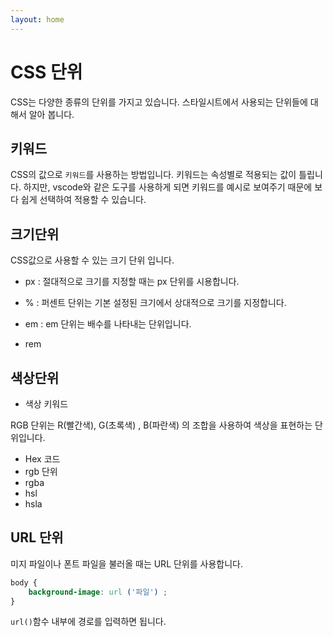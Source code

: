 ```yaml
---
layout: home
---
```


# CSS 단위
CSS는 다양한 종류의 단위를 가지고 있습니다.
스타일시트에서 사용되는 단위들에 대해서 알아 봅니다.


## 키워드
CSS의 값으로 `키워드`를 사용하는 방법입니다. 키워드는 속성별로 적용되는 값이 틀립니다. 하지만, vscode와 같은
도구를 사용하게 되면 키워드를 예시로 보여주기 때문에 보다 쉽게 선택하여 적용할 수 있습니다.


## 크기단위
CSS값으로 사용할 수 있는 크기 단위 입니다.

* px : 절대적으로 크기를 지정할 때는 px 단위를 시용합니다.

* % : 퍼센트 단위는 기본 설정된 크기에서 상대적으로 크기를 지정합니다. 

* em : em  단위는 배수를 나타내는 단위입니다. 

* rem

## 색상단위

* 색상 키워드

RGB 단위는 R(빨간색),   G(초록색) ,   B(파란색) 의 조합을 사용하여
색상을 표현하는 단위입니다.

* Hex 코드
* rgb 단위
* rgba
* hsl
* hsla


## URL 단위
미지 파일이나 폰트 파일을 불러올 때는 URL 단위를 사용합니다.

```css
body {
    background-image: url ('파일') ;
}
```

`url()`함수 내부에 경로를 입력하면 됩니다. 








